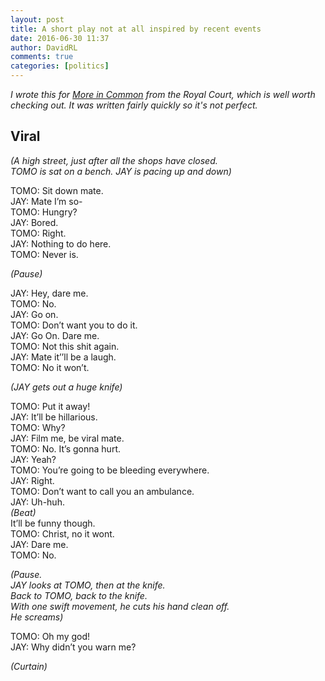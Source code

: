 ```yaml
---  
layout: post  
title: A short play not at all inspired by recent events  
date: 2016-06-30 11:37  
author: DavidRL  
comments: true  
categories: [politics]  
---  
```

<em>I wrote this for <a href="http://moreincommon.tumblr.com/">More in Common</a> from the Royal Court, which is well worth checking out. It was written fairly quickly so it's not perfect.</em>  

<h2>Viral</h2>  

<em>(A high street, just after all the shops have closed.  
TOMO is sat on a bench. JAY is pacing up and down)</em>  

TOMO: Sit down mate.  
JAY: Mate I’m so-  
TOMO: Hungry?   
JAY: Bored.   
TOMO: Right.   
JAY: Nothing to do here.   
TOMO: Never is.  
<!--more-->  

<em>(Pause)</em>  

JAY: Hey, dare me.   
TOMO: No.   
JAY: Go on.   
TOMO: Don’t want you to do it.   
JAY: Go On. Dare me.   
TOMO: Not this shit again.   
JAY: Mate it’’ll be a laugh.  
TOMO: No it won’t.  

<em>(JAY gets out a huge knife)</em>  

TOMO: Put it away!   
JAY: It’ll be hillarious.   
TOMO: Why?   
JAY: Film me, be viral mate.  
TOMO: No. It’s gonna hurt.   
JAY: Yeah?   
TOMO: You’re going to be bleeding everywhere.   
JAY: Right.   
TOMO: Don’t want to call you an ambulance.   
JAY: Uh-huh.   
<em>(Beat)</em>  
It’ll be funny though.  
TOMO: Christ, no it wont.   
JAY: Dare me.   
TOMO: No.  

<em>(Pause.   
JAY looks at TOMO, then at the knife.   
Back to TOMO, back to the knife.   
With one swift movement, he cuts his hand clean off.   
He screams)</em>  

TOMO: Oh my god!   
JAY: Why didn’t you warn me?  

<em>(Curtain)</em>  
